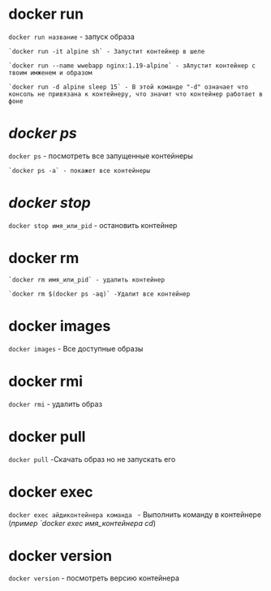 
# **docker run**
`docker run название` - запуск образа
	
	`docker run -it alpine sh` - Запустит контейнер в шеле
	
	`docker run --name wwebapp nginx:1.19-alpine` - зАпустит контейнер с твоим имженем и образом

	`docker run -d alpine sleep 15` - В этой команде "-d" означает что консоль не привязана к контейнеру, что значит что контейнер работает в фоне
	

# *docker ps*

`docker ps` - посмотреть все запущенные контейнеры

	`docker ps -a` - покажет все контейнеры

# *docker stop*

`docker stop имя_или_pid` - остановить контейнер

# docker rm
		
	`docker rm имя_или_pid` - удалить контейнер
	
	`docker rm $(docker ps -aq)` -Удалит все контейнер
# docker images

`docker images`  - Все доступные образы

# docker rmi
`docker rmi` - удалить образ

# docker pull
`docker pull`  -Скачать образ но не запускать его

# docker exec
`docker exec айдиконтейнера команда ` - Выполнить команду в контейнере
(*пример `docker exec имя_контейнера cd*)


# docker version
`docker version` -  посмотреть версию контейнера
